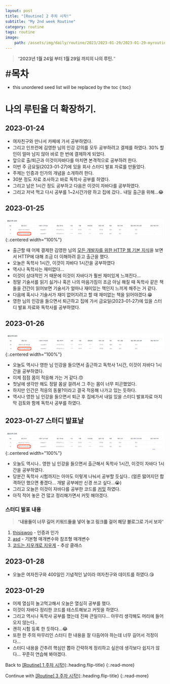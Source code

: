 ```yaml
---
layout: post
title: "[Routine] 2 주차 시작!"
subtitle: "My 2nd week Routine"
category: routine
tags: routine
image:
    path: /assets/img/daily/routine/2023/2023-01-29/2023-01-29-myroutine-2nd.png
---
```


> “**2023년 1월 24일 부터 1월 29일 까지의 나의 루틴.**”

<span style="font-size:30px;">\#**목차**</span>
* this unordered seed list will be replaced by the toc
{:toc}

# 나의 루틴을 더 확장하기.

## 2023-01-24
- 여자친구와 만나서 카페에 가서 공부하였다.
- 그리고 인프런에 김영한 님의 인강 강의를 모두 공부하려고 결제를 하였다. 30% 할인이 얼마 남지 않아 바로 한 번에 결제하게 되었다.
- 앞으로 출/퇴근과 이것이자바다를 마치면 본격적으로 공부하려 한다.
- 이번 주 금요일(2023-01-27)에 있을 회사 스터디 발표 자료를 만들었다.
- 주제는 인증과 인가의 개념을 소개하려 한다.
- 30분 정도 자료 조사하고 바로 독학사 공부를 하였다.
- 그리고 남은 1시간 정도 공부하고 다음은 이것이 자바다를 공부하였다.
- 그리고 저녁 먹고 다시 공부를 1~2시간가량 하고 집에 갔다.. 내일 출근을 위해...😂

## 2023-01-25
![myroutine](/assets/img/daily/routine/2023/2023-01-29/2023-01-25_myroutine.png){:.centered width="100%"}
- 출근할 때 어제 결제한 김영한 님의 [모든 개발자를 위한 HTTP 웹 기본 지식](https://www.inflearn.com/course/http-%EC%9B%B9-%EB%84%A4%ED%8A%B8%EC%9B%8C%ED%81%AC)을 보면서 HTTP에 대해 조금 더 이해하려 듣고 출근을 했다.
- 오늘은 독학사 1시간, 이것이 자바다 1시간을 공부하였다
- 역시나 독학사는 재미없다...
- 이것이 상대적인 거 때문에 이것이 자바다가 훨씬 재미있게 느껴진다...
- 정말 기술서를 읽기 싫거나 혹은 나의 마음가짐이 조금 아닐 해질 때 독학사 같은 책들을 간간이 읽어보면 기술서가 얼마나 재미있는 책인지 느끼게 해주는 거 같다.
- 다음에 혹시나 기술서가 재미 없어지려고 할 때 재미없는 책을 읽어야겠다.😁
- 영한 님의 인강을 들으면서 퇴근하고 집에 가서 금요일(2023-01-27)에 있을 스터디 발표 자료와 독학사를 공부하였다.

## 2023-01-26
![myroutine](/assets/img/daily/routine/2023/2023-01-29/2023-01-26_myroutine.png){:.centered width="100%"}
- 오늘도 역시나 영한 님 인강을 들으면서 출근하고 독학사 1시간, 이것이 자바다 1시간을 공부하였다.
- 이제 점점 몸이 적응해 가는 거 같다.😙
- 첫날에 생각만 해도 정말 몸살 걸려서 그 주는 몸이 너무 피곤했었다.
- 하지만 인간은 적응의 동물?이라고 결국 적응해 나가고 있는 듯하다.
- 역시나 영한 님 인강을 들으면서 퇴근 후 집에가서 내일 있을 스터디 발표자료 마지막 검토와 함께 독학사 공부를 하였다.

## 2023-01-27 스터디 발표날
![myroutine](/assets/img/daily/routine/2023/2023-01-29/2023-01-27_myroutine.png){:.centered width="100%"}
- 오늘도 역시나.. 영한 님 인강을 들으면서 출근해서 독학사 1시간, 이것이 자바다 1시간을 공부하였다.
- 당분간 독학사 시험까지는 아마도 이렇게 나눠서 공부할 듯싶다.. (얼른 떯어지던 합격하던 했으면 좋겠다... 개발 공부에만 신경 쓰고 싶다...😭)
- 그리고 오늘은 이것이 자바다를 공부한 코드를 [커밋](https://github.com/thisiswoo/thisisjava/commit/19b22d99babf162f94c76df6bd0d8b6c2f597c36) 하였다.
- 아직 적어 놓은 건 많고 정리해가면서 커밋 해야겠다.

### 스터디 발표 내용
> “**내용들이 너무 길어 키워드들을 넣어 놓고 링크를 걸어 해당 블로그로 가서 보자**”

1. [thisiswoo][thisiswoo] - 인증과 인가
2. [asd][asd] - 기본형 매개변수와 참조형 매개변수
3. [코드는 지우개로 지우게][코드는 지우개로 지우게] - 추상 클래스

## 2023-01-28
- 오늘은 여자친구와 400일인 기념적인 날이라 여자친구와 데이트를 하였다.😘

## 2023-01-29
- 어제 열심히 놀고먹고해서 오늘은 열심히 공부를 했다.
- 이것이 자바다 정리한 코드를 테스트해보고 커밋을 하였다.
- 그리고 역시나 독학사 공부를 했는데 진짜 큰일이다... 아무리 생각해도 머리에 들어오지 않는다..
- 괜히 시험 등록 한 듯하다...😂
- 또한 한 주의 마무리인 스터디 한 내용을 잘 다듬어야 하는데 너무 길어서 걱정이다...
- 스터디 내용을 간추려 핵심만 뽑아 간략하게 정리하고 싶은데 생각보다 쉽지가 않다... 꾸준히 연습해 봐야겠다.

Back to [[Routine] 1 주차 시작!](2023-01-22-week-1st.md){:.heading.flip-title}
{:.read-more}

Continue with [[Routine] 3 주차 시작!](../02-february/2023-02-05-week-3nd.md){:.heading.flip-title}
{:.read-more}

<!-- Links -->
[asd]: https://youngjo-no.tistory.com/3?category=1117665
[코드는 지우개로 지우게]: https://blog.naver.com/codeblog
[thisiswoo]: ../../../../development/server/2023-01-18-authentication-authorization.md